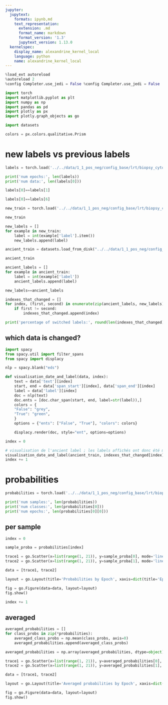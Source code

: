 ```yaml
---
jupyter:
  jupytext:
    formats: ipynb,md
    text_representation:
      extension: .md
      format_name: markdown
      format_version: '1.3'
      jupytext_version: 1.13.0
  kernelspec:
    display_name: alexandrine_kernel_local
    language: python
    name: alexandrine_kernel_local
---
```


```python tags=[]
%load_ext autoreload
%autoreload 2
%config Completer.use_jedi = False %config Completer.use_jedi = False
```

```python tags=[]
import torch
import matplotlib.pyplot as plt
import numpy as np
import pandas as pd
import plotly as px
import plotly.graph_objects as go
```

```python tags=[]
import datasets
```

```python tags=[]
colors = px.colors.qualitative.Prism
```

# new labels vs previous labels

```python tags=[]
labels = torch.load('../../data/1_1_pos_neg/config_base/lrt/biopsy_cytoponction/labels_lrt_test.pt')
```

```python tags=[]
print('num epochs:', len(labels))
print('num data:', len(labels[0]))
```

```python tags=[]
labels[0]==labels[1]
```

```python tags=[]
labels[0]==labels[6]
```

```python
new_train = torch.load('../../data/1_1_pos_neg/config_base/lrt/biopsy_cytoponction/new_data_train_lrt_test.pt')
```

```python tags=[]
new_train
```

```python tags=[]
new_labels = []
for example in new_train:
    label = int(example['label'].item())
    new_labels.append(label)
```

```python tags=[]
ancient_train = datasets.load_from_disk("../../data/1_1_pos_neg/config_base/final_dataset/biopsy_cytoponction_dataset/valid_dropnaTrue")['train']
```

```python tags=[]
ancient_train
```

```python tags=[]
ancient_labels = []
for example in ancient_train:
    label = int(example['label'])
    ancient_labels.append(label)
```

```python tags=[]
new_labels==ancient_labels
```

```python tags=[]
indexes_that_changed = []
for index, (first, second) in enumerate(zip(ancient_labels, new_labels)):
    if first != second:
        indexes_that_changed.append(index)
```

```python tags=[]
print('percentage of switched labels:', round(len(indexes_that_changed)/len(ancient_labels)*100, 2), '%')
```

## which data is changed?

```python tags=[]
import spacy
from spacy.util import filter_spans
from spacy import displacy
```

```python tags=[]
nlp = spacy.blank("eds")
```

```python tags=[]
def visualisation_date_and_label(data, index):
    text = data['text'][index]
    start, end = data['span_start'][index], data['span_end'][index]
    label = data['label'][index]
    doc = nlp(text)
    doc.ents = [doc.char_span(start, end, label=str(label)),]
    colors = {
    "False": "grey",
    "True": "green",
    }
    options = {"ents": ["False", "True"], "colors": colors}

    displacy.render(doc, style="ent", options=options)
```

```python tags=[]
index = 0
```

```python tags=[]
# visualisation de l'ancient label ; les labels affichés ont donc été modifiés par l'algorithme
visualisation_date_and_label(ancient_train, indexes_that_changed[index])
index += 1
```

# probabilities

```python tags=[]
probabilities = torch.load('../../data/1_1_pos_neg/config_base/lrt/biopsy_cytoponction/probabilities_ncerce_1.2d_noPretraining.pt')
```

```python tags=[]
print('num samples:', len(probabilities))
print('num classes:', len(probabilities[0]))
print('num epochs:', len(probabilities[0][0]))
```

## per sample

```python tags=[]
index = 0
```

```python tags=[]
sample_proba = probabilities[index]

trace1 = go.Scatter(x=list(range(1, 21)), y=sample_proba[0], mode='lines+markers', name='Class 1')
trace2 = go.Scatter(x=list(range(1, 21)), y=sample_proba[1], mode='lines+markers', name='Class 2')

data = [trace1, trace2]

layout = go.Layout(title='Probabilities by Epoch', xaxis=dict(title='Epoch'), yaxis=dict(title='Probability'))

fig = go.Figure(data=data, layout=layout)
fig.show()

index += 1
```

## averaged

```python tags=[]
averaged_probabilities = []
for class_probs in zip(*probabilities):
    averaged_class_probs = np.mean(class_probs, axis=0)
    averaged_probabilities.append(averaged_class_probs)

averaged_probabilities = np.array(averaged_probabilities, dtype=object)
```

```python tags=[]
trace1 = go.Scatter(x=list(range(1, 21)), y=averaged_probabilities[0], mode='lines+markers', name='Class 1')
trace2 = go.Scatter(x=list(range(1, 21)), y=averaged_probabilities[1], mode='lines+markers', name='Class 2')

data = [trace1, trace2]

layout = go.Layout(title='Averaged probabilities by Epoch', xaxis=dict(title='Epoch'), yaxis=dict(title='Probability'))

fig = go.Figure(data=data, layout=layout)
fig.show()
```

```python

```
